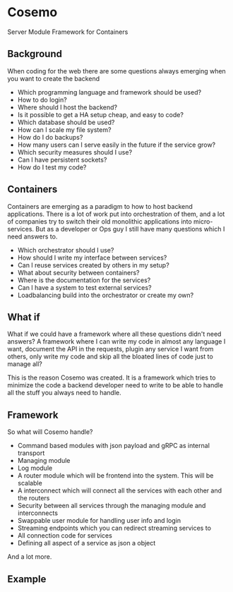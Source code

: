 # Cosemo
Server Module Framework for Containers

## Background
When coding for the web there are some questions always emerging when you want to create the backend
* Which programming language and framework should be used?
* How to do login?
* Where should I host the backend?
* Is it possible to get a HA setup cheap, and easy to code?
* Which database should be used?
* How can I scale my file system?
* How do I do backups?
* How many users can I serve easily in the future if the service grow?
* Which security measures should I use?
* Can I have persistent sockets?
* How do I test my code?

## Containers
Containers are emerging as a paradigm to how to host backend applications. There is a lot of work
put into orchestration of them, and a lot of companies try to switch their old monolithic
applications into micro-services. But as a developer or Ops guy I still have many questions which
I need answers to.
* Which orchestrator should I use?
* How should I write my interface between services?
* Can I reuse services created by others in my setup?
* What about security between containers?
* Where is the documentation for the services?
* Can I have a system to test external services?
* Loadbalancing build into the orchestrator or create my own?

## What if
What if we could have a framework where all these questions didn't need answers? A framework where
I can write my code in almost any language I want, document the API in the requests, plugin
any service I want from others, only write my code and skip all the bloated lines of code
just to manage all?

This is the reason Cosemo was created. It is a framework which tries to minimize the code a backend
developer need to write to be able to handle all the stuff you always need to handle.

## Framework
So what will Cosemo handle?
* Command based modules with json payload and gRPC as internal transport
* Managing module
* Log module
* A router module which will be frontend into the system. This will be scalable
* A interconnect which will connect all the services with each other and the routers
* Security between all services through the managing module and interconnects
* Swappable user module for handling user info and login
* Streaming endpoints which you can redirect streaming services to
* All connection code for services
* Defining all aspect of a service as json a object

And a lot more.

## Example

